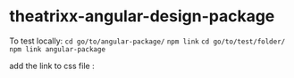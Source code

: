 # theatrixx-angular-design-package

To test locally:
`cd go/to/angular-package/`
`npm link`
`cd go/to/test/folder/`
`npm link angular-package`

add the link to css file :

<link
      rel="stylesheet"
      href="node_modules/@theatrixx123/angular-package/dist/index.css"
    />
